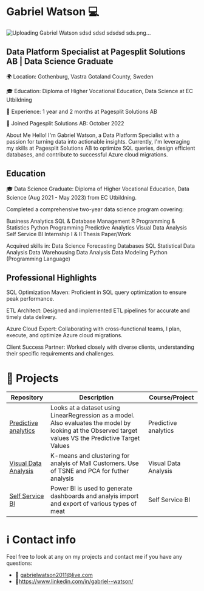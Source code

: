 # Gabriel Watson :computer:
![Uploading Gabriel Watson sdsd sdsd sdsdsd sds.png…]()


## Data Platform Specialist at Pagesplit Solutions AB | Data Science Graduate

🌍 Location: Gothenburg, Vastra Gotaland County, Sweden

🎓 Education: Diploma of Higher Vocational Education, Data Science at EC Utbildning

📅 Experience: 1 year and 2 months at Pagesplit Solutions AB

📆 Joined Pagesplit Solutions AB: October 2022

About Me
Hello! I'm Gabriel Watson, a Data Platform Specialist with a passion for turning data into actionable insights. Currently, I'm leveraging my skills at Pagesplit Solutions AB to optimize SQL queries, design efficient databases, and contribute to successful Azure cloud migrations.

## Education
🎓 Data Science Graduate: Diploma of Higher Vocational Education, Data Science (Aug 2021 - May 2023) from EC Utbildning.

Completed a comprehensive two-year data science program covering:

Business Analytics
SQL & Database Management
R Programming & Statistics
Python Programming
Predictive Analytics
Visual Data Analysis
Self Service BI
Internship I & II
Thesis Paper/Work

Acquired skills in:
Data Science
Forecasting
Databases
SQL
Statistical Data Analysis
Data Warehousing
Data Analysis
Data Modeling
Python (Programming Language)

## Professional Highlights
SQL Optimization Maven: Proficient in SQL query optimization to ensure peak performance.

ETL Architect: Designed and implemented ETL pipelines for accurate and timely data delivery.

Azure Cloud Expert: Collaborating with cross-functional teams, I plan, execute, and optimize Azure cloud migrations.

Client Success Partner: Worked closely with diverse clients, understanding their specific requirements and challenges.

# 👜 Projects 
| Repository | Description | Course/Project |
| --- | --- | --- |
| [Predictive analytics](https://github.com/GabrielWatson1/Prediktiv_Analys) | Looks at a dataset using LinearRegression as a model. Also evaluates the model by looking at the Observed target values VS the Predictive Target Values | Predictive analytics |
| [Visual Data Analysis](https://github.com/GabrielWatson1/VisuellData_Analys) | K-means and clustering for analyis of Mall Customers. Use of TSNE and PCA for futher analysis | Visual Data Analysis |
| [Self Service BI](https://github.com/GabrielWatson1/SSBI) | Power BI is used to generate dashboards and analyis import and export of various types of meat | Self Service BI |


#  ℹ️ Contact info

Feel free to look at any on my projects and contact me if you have any questions:
- 📧 gabrielwatson2011@live.com 
- 🔗https://www.linkedin.com/in/gabriel--watson/
<!--
**GabrielWatson1![Gabriel Watson](https://user-images.githubusercontent.com/97103827/235609283-706def0d-feab-42ea-bb0a-f8f1652166e4.png)
/GabrielWatson1** is a ✨ _special_ ✨ repository because its `README.md` (this file) appears on your GitHub profile.

Here are some ideas to get you started:

- 🔭 I’m currently working on ...
- 🌱 I’m currently learning ...
- 👯 I’m looking to collaborate on ...
- 🤔 I’m looking for help with ...
- 💬 Ask me about ...
- 📫 How to reach me: ...
- 😄 Pronouns: ...
- ⚡ Fun fact: ...
-->

